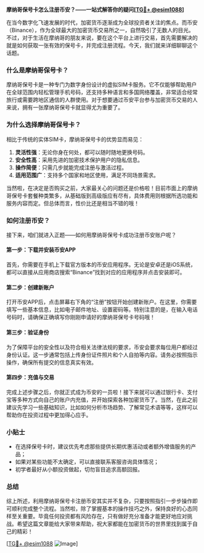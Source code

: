 **摩纳哥保号卡怎么注册币安？——一站式解答你的疑问[[TG💪+ @esim1088](https://t.me/s/esim1088)]**

在当今数字化飞速发展的时代，加密货币逐渐成为全球投资者关注的焦点。而币安（Binance），作为全球最大的加密货币交易所之一，自然吸引了无数人的目光。不过，对于生活在摩纳哥的朋友来说，要在这个平台上进行交易，首先需要解决的就是如何获取一张有效的保号卡，并完成注册流程。今天，我们就来详细聊聊这个话题。

### 什么是摩纳哥保号卡？

摩纳哥保号卡是一种专门为数字身份设计的虚拟SIM卡服务。它不仅能够帮助用户在全球范围内轻松管理手机号码，还支持多种语言和多国网络覆盖，非常适合经常旅行或需要跨地区通信的人群使用。对于想要通过币安平台参与加密货币交易的人来说，拥有一张摩纳哥保号卡就显得尤为重要了。

### 为什么选择摩纳哥保号卡？

相比于传统的实体SIM卡，摩纳哥保号卡的优势显而易见：

1. **灵活性强**：无论你身在何处，都可以随时随地更换号码。
2. **安全性高**：采用先进的加密技术保护用户的隐私信息。
3. **操作简便**：只需几步就能完成注册与激活过程。
4. **适用范围广**：支持多个国家和地区使用，满足不同场景需求。

当然啦，在决定是否购买之前，大家最关心的问题还是价格啦！目前市面上的摩纳哥保号卡套餐种类繁多，从基础版到高级版应有尽有，具体费用则根据所选功能和服务内容而定。但总体而言，性价比还是相当不错的哦！

### 如何注册币安？

接下来，咱们就进入正题——如何用摩纳哥保号卡成功注册币安账户呢？

#### 第一步：下载并安装币安APP

首先，你需要在手机上下载官方版本的币安应用程序。无论是安卓还是iOS系统，都可以直接从应用商店搜索“Binance”找到对应的应用程序并点击安装即可。

#### 第二步：创建新账户

打开币安APP后，点击屏幕右下角的“注册”按钮开始创建新账户。在这里，你需要填写一些基本信息，比如电子邮件地址、设置密码等。特别注意的是，在输入电话号码时，请确保正确填写你刚刚申请好的摩纳哥保号卡号码哦！

#### 第三步：验证身份

为了保障平台的安全性以及符合相关法律法规的要求，币安会要求每位用户都经过身份认证。这一步通常包括上传身份证件照片和个人自拍等内容。请务必按照指示操作，确保所有提交的信息真实有效。

#### 第四步：充值与交易

完成上述步骤之后，你就正式成为币安的一员啦！接下来就可以通过银行卡、支付宝等多种方式向自己的账户内充值，并开始探索各种加密货币了。当然，在此之前建议先学习一些基础知识，比如如何分析市场趋势、了解常见术语等等，这样可以帮助你在投资过程中更加得心应手。

### 小贴士

- 在选择保号卡时，建议优先考虑那些提供长期优惠活动或者额外增值服务的产品；
- 如果对某些功能不太确定，可以直接联系客服咨询具体情况；
- 初学者最好从小额投资做起，切勿盲目追求高额回报。

### 总结

综上所述，利用摩纳哥保号卡注册币安其实并不复杂，只要按照指引一步步操作即可顺利完成整个流程。当然啦，除了掌握基本的操作技巧之外，保持良好的心态同样至关重要。毕竟任何投资都有风险存在，只有做好充分准备才能更好地应对挑战。希望这篇文章能给大家带来帮助，祝大家都能在加密货币的世界里找到属于自己的精彩！

[[TG💪+ @esim1088](https://t.me/s/esim1088) ![Image](https://i.postimg.cc/4NQfJmqS/Snipaste-2025-05-13-00-14-12.png)]